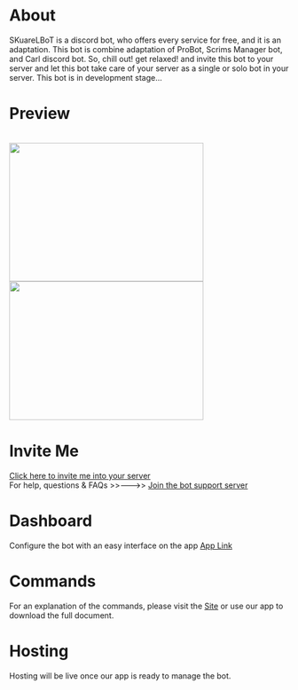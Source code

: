 # About
SKuareLBoT is a discord bot, who offers every service for free, and it is an adaptation. This bot is combine adaptation of ProBot, Scrims Manager bot, and Carl discord bot. So, chill out! get relaxed! and invite this bot to your server and let this bot take care of your server as a single or solo bot in your server. This bot is in development stage...
# Preview
<br><img src="https://github.com/MeSumitK/SKuareLBoT/assets/167051543/2260eb41-677a-48ba-83eb-e791830b61a0" width="350px" height="250px"/>
<img src="https://github.com/MeSumitK/SKuareLBoT/assets/167051543/f1d4df8a-9fc9-4506-b8db-598dc24c00b1" width="350px" height="250px"/>  
# Invite Me
[Click here to invite me into your server](https://testsiteforskuarelbot.com) <br>For help, questions & FAQs >>--->> [Join the bot support server](https://testsiteforskuarelbot.com)  
# Dashboard
Configure the bot with an easy interface on the app [App Link](https://testsiteforskuarelbot.com)
# Commands
For an explanation of the commands, please visit the [Site](https://testsiteforskuarelbot.com/) or use our app to download the full document.
# Hosting
Hosting will be live once our app is ready to manage the bot.
